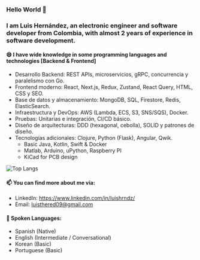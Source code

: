 ### Hello World 👋

### I am Luis Hernández, an electronic engineer and software developer from Colombia, with almost 2 years of experience in software development.

 

#### 😄 I have wide knowledge in some programming languages and technologies [Backend & Frontend]
 - Desarrollo Backend: REST APIs, microservicios, gRPC, concurrencia y paralelismo con Go.
 - Frontend moderno: React, Next.js, Redux, Zustand, React Query, HTML, CSS y SEO.
 - Base de datos y almacenamiento: MongoDB, SQL, Firestore, Redis, ElasticSearch.
 - Infraestructura y DevOps: AWS (Lambda, ECS, S3, SNS/SQS), Docker.
 - Pruebas: Unitarias e integración, CI/CD básico.
 - Diseño de arquitecturas: DDD (hexagonal, cebolla), SOLID y patrones de diseño.
 - Tecnologías adicionales: Clojure, Python (Flask), Angular, Qwik.
	- Basic Java, Kotlin, Swift & Docker
	- Matlab, Arduino, uPython, Raspberry PI
	- KiCad for PCB design

![Top Langs](https://github-readme-stats.vercel.app/api/top-langs/?username=DongnutLa&theme=tokyonight)

#### 📫 You can find more about me via:
- LinkedIn: https://www.linkedin.com/in/luishrndz/
- Email: luisthered09@gmail.com

#### 💬 Spoken Languages:
- Spanish (Native)
- English (Intermediate / Conversational)
- Korean (Basic)
- Portuguese (Basic)
